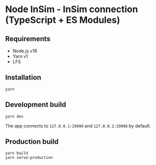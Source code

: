 # Node InSim - InSim connection (TypeScript + ES Modules)

## Requirements

- Node.js v18
- Yarn v1
- LFS

## Installation

```shell
yarn
```

## Development build

```shell
yarn dev
```

The app connects to `127.0.0.1:29999` and `127.0.0.2:29998` by default.

## Production build

```shell
yarn build
yarn serve:production
```

